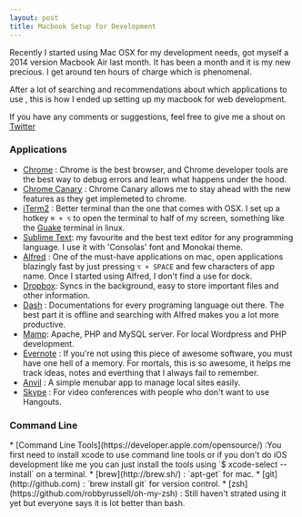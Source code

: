 ```yaml
---
layout: post
title: Macbook Setup for Development
---
```

 Recently I started  using Mac OSX for my development needs, got myself a 2014 version Macbook Air last month. It has been a month and it is my new precious. I get around ten hours of charge which is phenomenal. 

 After a lot of searching and recommendations about which applications to use , this is how I ended up setting up  my macbook for web development.  

 If you have any comments or suggestions, feel free to give me a shout on [Twitter](http://www.twitter.com/rvgpl/)

<h3>Applications</h3>


 * [Chrome](https://www.google.com/intl/en/chrome/browser/) : Chrome is the best browser, and Chrome developer tools are the best way to debug errors and learn what happens under the hood.
 * [Chrome Canary](http://www.google.co.in/intl/en/chrome/browser/canary.html) : Chrome Canary allows me to stay ahead with the new features as they get implemeted to chrome.
 * [iTerm2](http://www.iterm2.com/#/section/home) : Better terminal than the one that comes with OSX. I set up a hotkey `⌘ + ⌥` to open the terminal to half of my screen, something like the [Guake](https://github.com/Guake/guake/) terminal in linux.
 * [Sublime Text](http://www.sublimetext.com/): my favourite and the best text editor for any programming language. I use it with 'Consolas' font and Monokai theme.
 * [Alfred](http://www.alfredapp.com/) : One of the must-have applications on mac, open applications blazingly fast by just  pressing `⌥ + SPACE` and few characters of app name. Once I started using  Alfred, I don't find a use for dock.
 * [Dropbox](http://www.dropbox.com/): Syncs in the background, easy to store important files and other information.
 * [Dash](https://www.macupdate.com/app/mac/40201/dash) : Documentations for every programing language out there. The best part it is offline and searching with Alfred makes you a lot more productive.
 * [Mamp](http://www.mamp.info/en/downloads/index.html):  Apache, PHP and MySQL server. For local Wordpress and PHP development.
 * [Evernote](http://evernote.com/) : If you're not using this piece of awesome software, you must have one hell of a memory. For mortals, this is so awesome, it helps me track ideas, notes and everthing that I always fail to remember.
 * [Anvil](http://anvilformac.com/) : A simple menubar app to manage local sites easily.
 * [Skype](http://www.skype.com) : For video conferences with people who don't want to use Hangouts.

<h3>Command Line </h3>
* [Command Line Tools](https://developer.apple.com/opensource/) :You first need to install xcode to use command line tools or if you don't do iOS development like me you can just install the tools using  `$ xcode-select --install` on a terminal.
* [brew](http://brew.sh/) : `apt-get` for mac. 
* [git](http://github.com) : `brew install git` for version control.
* [zsh](https://github.com/robbyrussell/oh-my-zsh) : Still haven't strated using it yet but everyone says it is lot better than bash.

